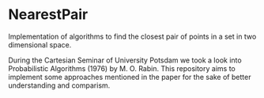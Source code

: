 # NearestPair
Implementation of algorithms to find the closest pair of points in a set in two dimensional space.

During the Cartesian Seminar of University Potsdam we took a look into Probabilistic Algorithms (1976) by M. O. Rabin.
This repository aims to implement some approaches mentioned in the paper for the sake of better understanding and comparism.
